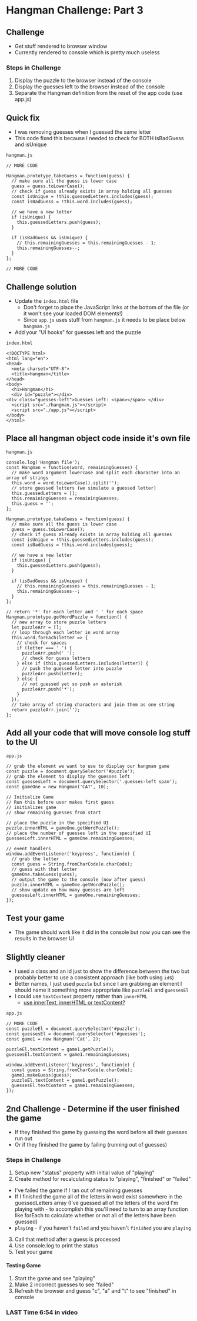 # Hangman Challenge: Part 3
## Challenge
* Get stuff rendered to browser window
* Currently rendered to console which is pretty much useless

### Steps in Challenge
1. Display the puzzle to the browser instead of the console
2. Display the guesses left to the browser instead of the console
3. Separate the Hangman definition from the reset of the app code (use app.js)

## Quick fix
* I was removing guesses when I guessed the same letter
* This code fixed this because I needed to check for BOTH isBadGuess and isUnique

`hangman.js`

```
// MORE CODE

Hangman.prototype.takeGuess = function(guess) {
  // make sure all the guess is lower case
  guess = guess.toLowerCase();
  // check if guess already exists in array holding all guesses
  const isUnique = !this.guessedLetters.includes(guess);
  const isBadGuess = !this.word.includes(guess);

  // we have a new letter
  if (isUnique) {
    this.guessedLetters.push(guess);
  }

  if (isBadGuess && isUnique) {
    // this.remainingGuesses = this.remainingGuesses - 1;
    this.remainingGuesses--;
  }
};

// MORE CODE
```

## Challenge solution
* Update the `index.html` file
    - Don't forget to place the JavaScript links at the bottom of the file (or it won't see your loaded DOM elements!)
    - Since `app.js` uses stuff from `hangman.js` it needs to be place below `hangman.js`
* Add your "UI hooks" for guesses left and the puzzle

`index.html`

```
<!DOCTYPE html>
<html lang="en">
<head>
  <meta charset="UTF-8">
  <title>Hangman</title>
</head>
<body>
  <h1>Hangman</h1> 
  <div id="puzzle"></div>
<div class="guesses-left">Guesses Left: <span></span> </div>
  <script src="./hangman.js"></script>
  <script src="./app.js"></script>
</body>
</html>
```

## Place all hangman object code inside it's own file
`hangman.js`

```
console.log('Hangman file');
const Hangman = function(word, remainingGuesses) {
  // make word argument lowercase and split each character into an array of strings
  this.word = word.toLowerCase().split('');
  // store guessed letters (we simulate a guessed letter)
  this.guessedLetters = [];
  this.remainingGuesses = remainingGuesses;
  this.guess = '';
};

Hangman.prototype.takeGuess = function(guess) {
  // make sure all the guess is lower case
  guess = guess.toLowerCase();
  // check if guess already exists in array holding all guesses
  const isUnique = !this.guessedLetters.includes(guess);
  const isBadGuess = !this.word.includes(guess);

  // we have a new letter
  if (isUnique) {
    this.guessedLetters.push(guess);
  }

  if (isBadGuess && isUnique) {
    // this.remainingGuesses = this.remainingGuesses - 1;
    this.remainingGuesses--;
  }
};

// return '*' for each letter and ' ' for each space
Hangman.prototype.getWordPuzzle = function() {
  // new array to store puzzle letters
  let puzzleArr = [];
  // loop through each letter in word array
  this.word.forEach(letter => {
    // check for spaces
    if (letter === ' ') {
      puzzleArr.push(' ');
      // check for guess letters
    } else if (this.guessedLetters.includes(letter)) {
      // push the guessed letter into puzzle
      puzzleArr.push(letter);
    } else {
      // not guessed yet so push an asterisk
      puzzleArr.push('*');
    }
  });
  // take array of string characters and join them as one string
  return puzzleArr.join('');
};
```

## Add all your code that will move console log stuff to the UI
`app.js`

```
// grab the element we want to use to display our hangman game
const puzzle = document.querySelector('#puzzle');
// grab the element to display the guesses left
const guessesLeft = document.querySelector('.guesses-left span');
const gameOne = new Hangman('CAT', 10);

// Initialize Game
// Run this before user makes first guess
// initializes game
// show remaining guesses from start

// place the puzzle in the specified UI
puzzle.innerHTML = gameOne.getWordPuzzle();
// place the number of guesses left in the specified UI
guessesLeft.innerHTML = gameOne.remainingGuesses;

// event handlers
window.addEventListener('keypress', function(e) {
  // grab the letter
  const guess = String.fromCharCode(e.charCode);
  // guess with that letter
  gameOne.takeGuess(guess);
  // output the game to the console (now after guess)
  puzzle.innerHTML = gameOne.getWordPuzzle();
  // show update on how many guesses are left
  guessesLeft.innerHTML = gameOne.remainingGuesses;
});
```

## Test your game
* The game should work like it did in the console but now you can see the results in the browser UI

## Slightly cleaner
* I used a class and an id just to show the difference between the two but probably better to use a consistent approach (like both using `id`s)
* Better names, I just used `puzzle` but since I am grabbing an element I should name it something more appropriate like `puzzleEl` and `guessesEl`
* I could use `textContent` property rather than `innerHTML`
    - [use innerText, innerHTML or textContent?](https://medium.com/better-programming/whats-best-innertext-vs-innerhtml-vs-textcontent-903ebc43a3fc)

`app.js`

```
// MORE CODE
const puzzleEl = document.querySelector('#puzzle');
const guessesEl = document.querySelector('#guesses');
const game1 = new Hangman('Cat', 2);

puzzleEl.textContent = game1.getPuzzle();
guessesEl.textContent = game1.remainingGuesses;

window.addEventListener('keypress', function(e) {
  const guess = String.fromCharCode(e.charCode);
  game1.makeGuess(guess);
  puzzleEl.textContent = game1.getPuzzle();
  guessesEl.textContent = game1.remainingGuesses;
});
```

## 2nd Challenge - Determine if the user finished the game
* If they finished the game by guessing the word before all their guesses run out
* Or if they finished the game by failing (running out of guesses)

### Steps in Challenge
1. Setup new "status" property with initial value of "playing"
2. Create method for recalculating status to "playing", "finished" or "failed"
  * I've failed the game if I ran out of remaining guesses
  * If I finished the game all of the letters in word exist somewhere in the guessedLetters array (I've guessed all of the letters of the word I'm playing with - to accomplish this you'll need to turn to an array function like forEach to calculate whether or not all of the letters have been guessed)
  * `playing` - if you haven't `failed` and you haven't `finished` you are `playing`
3. Call that method after a guess is processed
4. Use console.log to print the status
5. Test your game

#### Testing Game
1. Start the game and see "playing"
2. Make 2 incorrect guesses to see "failed"
3. Refresh the browser and guess "c", "a" and "t" to see "finished" in console 

### LAST Time 6:54 in video
